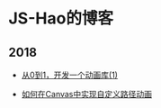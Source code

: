 # JS-Hao的博客

## 2018

* [从0到1，开发一个动画库(1)](https://github.com/JS-Hao/blog/issues/2)

* [如何在Canvas中实现自定义路径动画](https://github.com/JS-Hao/blog/issues/1)

  

